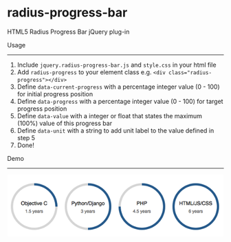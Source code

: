 radius-progress-bar
===================

HTML5 Radius Progress Bar jQuery plug-in


Usage
_____


1. Include `jquery.radius-progress-bar.js` and `style.css` in your html file
2. Add `radius-progress` to your element class e.g. `<div class="radius-progress"></div>`
3. Define `data-current-progress` with a percentage integer value (0 - 100) for initial progress position
4. Define `data-progress` with a percentage integer value (0 - 100) for target progress position
5. Define `data-value` with a integer or float that states the maximum (100%) value of this progress bar
6. Define `data-unit` with a string to add unit label to the value defined in step 5
7. Done!


Demo
____

![Alt Demo](demo.png)
